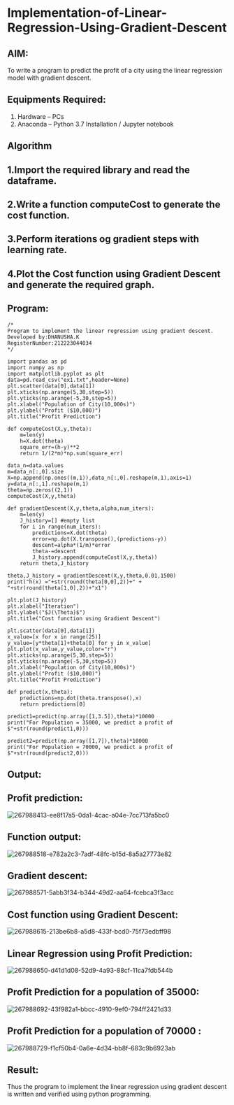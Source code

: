 # Implementation-of-Linear-Regression-Using-Gradient-Descent

## AIM:
To write a program to predict the profit of a city using the linear regression model with gradient descent.

## Equipments Required:
1. Hardware – PCs
2. Anaconda – Python 3.7 Installation / Jupyter notebook

## Algorithm
## 1.Import the required library and read the dataframe.
## 2.Write a function computeCost to generate the cost function.
## 3.Perform iterations og gradient steps with learning rate.
## 4.Plot the Cost function using Gradient Descent and generate the required graph.

## Program:
```
/*
Program to implement the linear regression using gradient descent.
Developed by:DHANUSHA.K
RegisterNumber:212223044034
*/

import pandas as pd
import numpy as np
import matplotlib.pyplot as plt
data=pd.read_csv("ex1.txt",header=None)
plt.scatter(data[0],data[1])
plt.xticks(np.arange(5,30,step=5))
plt.yticks(np.arange(-5,30,step=5))
plt.xlabel("Population of City(10,000s)")
plt.ylabel("Profit ($10,000)")
plt.title("Profit Prediction")

def computeCost(X,y,theta):
    m=len(y) 
    h=X.dot(theta) 
    square_err=(h-y)**2
    return 1/(2*m)*np.sum(square_err) 

data_n=data.values
m=data_n[:,0].size
X=np.append(np.ones((m,1)),data_n[:,0].reshape(m,1),axis=1)
y=data_n[:,1].reshape(m,1)
theta=np.zeros((2,1))
computeCost(X,y,theta) 

def gradientDescent(X,y,theta,alpha,num_iters):
    m=len(y)
    J_history=[] #empty list
    for i in range(num_iters):
        predictions=X.dot(theta)
        error=np.dot(X.transpose(),(predictions-y))
        descent=alpha*(1/m)*error
        theta-=descent
        J_history.append(computeCost(X,y,theta))
    return theta,J_history

theta,J_history = gradientDescent(X,y,theta,0.01,1500)
print("h(x) ="+str(round(theta[0,0],2))+" + "+str(round(theta[1,0],2))+"x1")

plt.plot(J_history)
plt.xlabel("Iteration")
plt.ylabel("$J(\Theta)$")
plt.title("Cost function using Gradient Descent")

plt.scatter(data[0],data[1])
x_value=[x for x in range(25)]
y_value=[y*theta[1]+theta[0] for y in x_value]
plt.plot(x_value,y_value,color="r")
plt.xticks(np.arange(5,30,step=5))
plt.yticks(np.arange(-5,30,step=5))
plt.xlabel("Population of City(10,000s)")
plt.ylabel("Profit ($10,000)")
plt.title("Profit Prediction")

def predict(x,theta):
    predictions=np.dot(theta.transpose(),x)
    return predictions[0]

predict1=predict(np.array([1,3.5]),theta)*10000
print("For Population = 35000, we predict a profit of $"+str(round(predict1,0)))

predict2=predict(np.array([1,7]),theta)*10000
print("For Population = 70000, we predict a profit of $"+str(round(predict2,0)))
```
## Output:

## Profit prediction:
![267988413-ee8f17a5-0da1-4cac-a04e-7cc713fa5bc0](https://github.com/Dhanusha17/Implementation-of-Linear-Regression-Using-Gradient-Descent/assets/151549957/65e97b20-5dcd-437f-9ff3-1a4650c9ee3e)

## Function output:
![267988518-e782a2c3-7adf-48fc-b15d-8a5a27773e82](https://github.com/Dhanusha17/Implementation-of-Linear-Regression-Using-Gradient-Descent/assets/151549957/3d16f84d-0020-46f2-bd48-8062eb2de3e3)

## Gradient descent:
![267988571-5abb3f34-b344-49d2-aa64-fcebca3f3acc](https://github.com/Dhanusha17/Implementation-of-Linear-Regression-Using-Gradient-Descent/assets/151549957/b84993c2-fd3c-4c49-9f9e-9cca68f425ca)

## Cost function using Gradient Descent:
![267988615-213be6b8-a5d8-433f-bcd0-75f73edbff98](https://github.com/Dhanusha17/Implementation-of-Linear-Regression-Using-Gradient-Descent/assets/151549957/f6da70a2-9d2f-45fb-b71c-f36b6ade62de)

## Linear Regression using Profit Prediction:
![267988650-d41d1d08-52d9-4a93-88cf-11ca7fdb544b](https://github.com/Dhanusha17/Implementation-of-Linear-Regression-Using-Gradient-Descent/assets/151549957/d5a61fa0-8493-4004-8be3-2e33d7810dad)

## Profit Prediction for a population of 35000:
![267988692-43f982a1-bbcc-4910-9ef0-794ff2421d33](https://github.com/Dhanusha17/Implementation-of-Linear-Regression-Using-Gradient-Descent/assets/151549957/0a49bd70-1ad7-44b5-8a5b-ae1554747717)

## Profit Prediction for a population of 70000 :
![267988729-f1cf50b4-0a6e-4d34-bb8f-683c9b6923ab](https://github.com/Dhanusha17/Implementation-of-Linear-Regression-Using-Gradient-Descent/assets/151549957/501877b6-b07d-4fec-b4f3-0ba089d0847f)




## Result:
Thus the program to implement the linear regression using gradient descent is written and verified using python programming.
